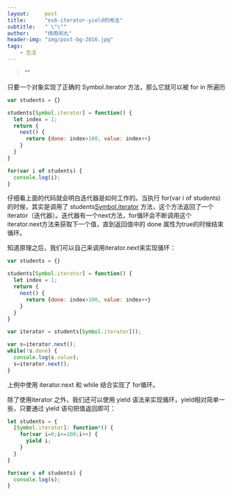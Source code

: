 ```yaml
---
layout:     post
title:      "es6-iterator-yield的用法"
subtitle:   " \"\""
author:     "绯雨闲丸"
header-img: "img/post-bg-2016.jpg"
tags:
    - 生活
---
```


> “”

只要一个对象实现了正确的 Symbol.iterator 方法，那么它就可以被 for in 所遍历

```js
var students = {}

students[Symbol.iterator] = function() {
  let index = 1;
  return {
    next() {
      return {done: index>100, value: index++}
    }
  }
}

for(var i of students) {
  console.log(i);
}
```

仔细看上面的代码就会明白迭代器是如何工作的。当执行 for(var i of students) 的时候，其实是调用了 students[Symbol.iterator]() 方法，这个方法返回了一个iterator（迭代器）。迭代器有一个next方法，for循环会不断调用这个 iterator.next方法来获取下一个值，直到返回值中的 done 属性为true的时候结束循环。

知道原理之后，我们可以自己来调用iterator.next来实现循环：

```js
var students = {}

students[Symbol.iterator] = function() {
  let index = 1;
  return {
    next() {
      return {done: index>100, value: index++}
    }
  }
}

var iterator = students[Symbol.iterator]();

var s=iterator.next();
while(!s.done) {
  console.log(s.value);
  s=iterator.next();
}
```

上例中使用 iterator.next 和 while 结合实现了 for循环。

除了使用iterator 之外，我们还可以使用 yield 语法来实现循环，yield相对简单一些，只要通过 yield 语句把值返回即可：

```js
let students = {
  [Symbol.iterator]: function*() {
    for(var i=0;i<=100;i++) {
      yield i;
    }
  }
}

for(var s of students) {
  console.log(s);
}
```





